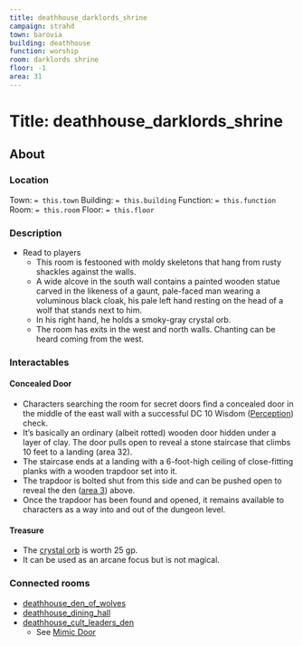 ```yaml
---
title: deathhouse_darklords_shrine
campaign: strahd
town: barovia
building: deathhouse
function: worship
room: darklords shrine
floor: -1
area: 31
---
```

# Title: deathhouse_darklords_shrine
## About
### Location
Town: `= this.town`
Building: `= this.building`
Function: `= this.function`
Room: `= this.room`
Floor: `= this.floor` 
### Description
- Read to players
	- This room is festooned with moldy skeletons that hang from rusty shackles against the walls. 
	- A wide alcove in the south wall contains a painted wooden statue carved in the likeness of a gaunt, pale-faced man wearing a voluminous black cloak, his pale left hand resting on the head of a wolf that stands next to him. 
	- In his right hand, he holds a smoky-gray crystal orb.
	- The room has exits in the west and north walls. Chanting can be heard coming from the west.
### Interactables
#### Concealed Door
- Characters searching the room for secret doors find a concealed door in the middle of the east wall with a successful DC 10 Wisdom ([Perception](https://www.dndbeyond.com/compendium/rules/basic-rules/using-ability-scores#Perception)) check. 
- It’s basically an ordinary (albeit rotted) wooden door hidden under a layer of clay. The door pulls open to reveal a stone staircase that climbs 10 feet to a landing (area 32).
- The staircase ends at a landing with a 6-foot-high ceiling of close-fitting planks with a wooden trapdoor set into it. 
- The trapdoor is bolted shut from this side and can be pushed open to reveal the den ([area 3](https://www.dndbeyond.com/sources/cos/appendix-b-death-house#3DenofWolves "area 3")) above.
- Once the trapdoor has been found and opened, it remains available to characters as a way into and out of the dungeon level.
#### Treasure
- The [crystal orb](https://www.dndbeyond.com/equipment/orb) is worth 25 gp. 
- It can be used as an arcane focus but is not magical.
### Connected rooms
- [deathhouse_den_of_wolves](../floor1/deathhouse_den_of_wolves.md)
- [deathhouse_dining_hall](deathhouse_dining_hall.md)
- [deathhouse_cult_leaders_den](deathhouse_cult_leaders_den.md)
	- See [Mimic Door](deathhouse_cult_leaders_den.md#Mimic%20Door)
